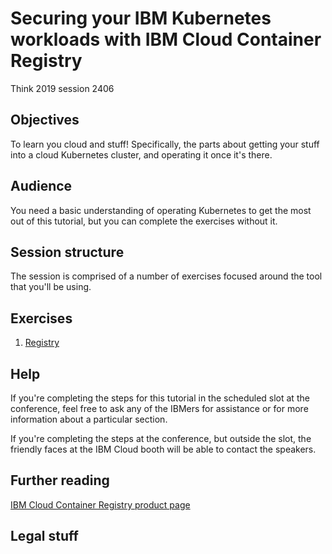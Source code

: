 # Securing your IBM Kubernetes workloads with IBM Cloud Container Registry

Think 2019 session 2406

## Objectives

To learn you cloud and stuff! Specifically, the parts about getting your stuff into a cloud Kubernetes cluster, and operating it once it's there.

## Audience

You need a basic understanding of operating Kubernetes to get the most out of this tutorial, but you can complete the exercises without it.

## Session structure

The session is comprised of a number of exercises focused around the tool that you'll be using.

## Exercises

1. [Registry](exercise_1_registry.html)

## Help

If you're completing the steps for this tutorial in the scheduled slot at the conference, feel free to ask any of the IBMers for assistance or for more information about a particular section.

If you're completing the steps at the conference, but outside the slot, the friendly faces at the IBM Cloud booth will be able to contact the speakers.

## Further reading

[IBM Cloud Container Registry product page](https://icr.io)

## Legal stuff
